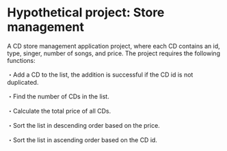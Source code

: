 # Hypothetical project: Store management

A CD store management application project, where each CD contains an id, type, singer, number of songs, and price. 
The project requires the following functions:

  ・Add a CD to the list, the addition is successful if the CD id is not duplicated.

  ・Find the number of CDs in the list.

  ・Calculate the total price of all CDs.

  ・Sort the list in descending order based on the price.

  ・Sort the list in ascending order based on the CD id.
